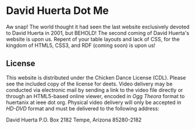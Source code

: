 David Huerta Dot Me
===================

Aw snap! The world thought it had seen the last website exclusively devoted to David Huerta in 2001, but BEHOLD!  The second coming of David Huerta's website is upon us.  Repent of your table layouts and lack of CSS, for the kingdom of HTML5, CSS3, and RDF (coming soon) is upon us!

License
-------

This website is distributed under the Chicken Dance License (CDL).  Please see the included copy of the license for deets.  Video delivery may be conducted via electronic mail by sending a link to the video file directly or through an HTML5-based online viewer, encoded in *Ogg Theora* format to huertanix at ieee dot org.  Physical video delivery will only be accepted in *HD-DVD* format and must be delivered to the following address:

David Huerta
P.O. Box 2182
Tempe, Arizona 85280-2182
